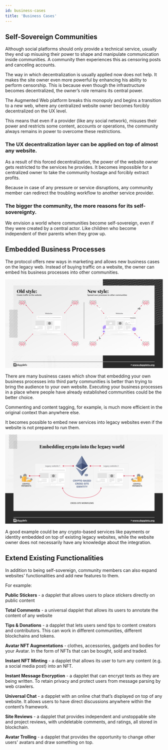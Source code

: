 ```yaml
---
id: business-cases
title: 'Business Cases'
---
```


## Self-Sovereign Communities

Although social platforms should only provide a technical service, usually they end up misusing their power to shape and manipulate communication inside сommunities. A community then experiences this as censoring posts and canceling accounts.

The way in which decentralization is usually applied now does not help. It makes the site owner even more powerful by enhancing his ability to perform censorship. This is because even though the infrastructure becomes decentralized, the owner’s role remains its central power.

The Augmented Web platform breaks this monopoly and begins a transition to a new web, where any centralized website owner becomes forcibly decentralized on the UX level.

This means that even if a provider (like any social network), misuses their power and restricts some content, accounts or operations, the community always remains in power to overcome these restrictions.

### The UX decentralization layer can be applied on top of almost any website.

As a result of this forced decentralization, the power of the website owner gets restricted to the services he provides. It becomes impossible for a centralized owner to take the community hostage and forcibly extract profits.

Because in case of any pressure or service disruptions, any community member can redirect the troubling workflow to another service provider.

### The bigger the community, the more reasons for its self-sovereignty.

We envision a world where communities become self-sovereign, even if they were created by a central actor. Like children who become independent of their parents when they grow up.

## Embedded Business Processes

The protocol offers new ways in marketing and allows new business cases on the legacy web. Instead of buying traffic on a website, the owner can embed his business processes into other communities.

![](https://raw.githubusercontent.com/dapplets/dapplet-docs/master/docs/whitepapers/06-1-embedded-processes.png)

There are many business cases which show that embedding your own business processes into third party communities is better than trying to bring the audience to your own website. Executing your business processes in a place where people have already established communities could be the better choice.

Commenting and content tagging, for example, is much more efficient in the original context than anywhere else.

It becomes possible to embed new services into legacy websites even if the website is not prepared to run them.

![](https://raw.githubusercontent.com/dapplets/dapplet-docs/master/docs/whitepapers/06-2-embedded-crypto.png)

A good example could be any crypto-based services like payments or identity embedded on top of existing legacy websites, while the website owner does not necessarily have any knowledge about the integration.

## Extend Existing Functionalities

In addition to being self-sovereign, community members can also expand websites' functionalities and add new features to them.

For example:

**Public Stickers** - a dapplet that allows users to place stickers directly on public content

**Total Comments** - a universal dapplet that allows its users to annotate the content of any website

**Tips & Donations** - a dapplet that lets users send tips to content creators and contributors. This can work in different communities, different blockchains and tokens.

**Avatar NFT Augmentations** - clothes, accessories, gadgets and bodies for your Avatar. In the form of NFTs that can be bought, sold and traded.

**Instant NFT Minting** - a dapplet that allows its user to turn any content (e.g. a social media post) into an NFT.

**Instant Message Encryption** - a dapplet that can encrypt texts as they are being written. To retain privacy and protect users from message parsing by web crawlers.

**Universal Chat** - a dapplet with an online chat that’s displayed on top of any website. It allows users to have direct discussions anywhere within the content’s framework.

**Site Reviews** - a dapplet that provides independent and unstoppable site and project reviews, with undeletable comments, and ratings, all stored in blockchain.

**Avatar Trolling** - a dapplet that provides the opportunity to change other users' avatars and draw something on top.
